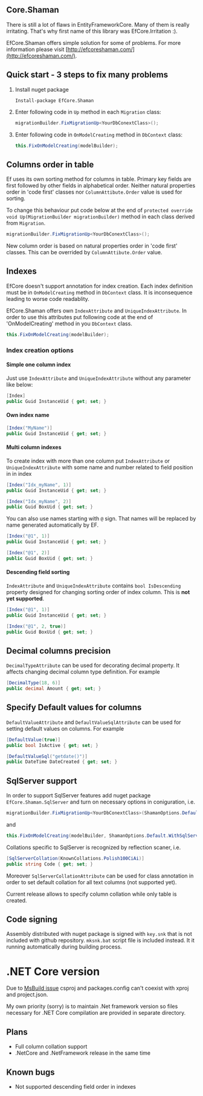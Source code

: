 ## Core.Shaman

There is still a lot of flaws in EntityFrameworkCore. Many of them is really irritating. That's why first name of this library was EfCore.Irritation :).

EfCore.Shaman offers simple solution for some of problems. For more information please visit [http://efcoreshaman.com/](http://efcoreshaman.com/).

## Quick start - 3 steps to fix many problems

1. Install nuget package 	

    `Install-package EfCore.Shaman`

2. Enter following code in `Up` method in each `Migration` class:

    ````csharp
   migrationBuilder.FixMigrationUp<YourDbConextClass>();
   ````

3. Enter following code in `OnModelCreating` method in `DbContext` class:

   ````csharp
   this.FixOnModelCreating(modelBuilder);
   ````

## Columns order in table

Ef uses its own sorting method for columns in table. Primary key fields are first followed by other fields in alphabetical order. Neither natural properties order in 'code first' classes nor `ColumnAttibute.Order` value is used for sorting.

To change this behaviour put code below at the end of `protected override void Up(MigrationBuilder migrationBuilder)` method in each class derived from `Migration`.
````csharp
migrationBuilder.FixMigrationUp<YourDbConextClass>();
````

New column order is based on natural properties order in 'code first' classes. This can be overrided by `ColumnAttibute.Order` value.

## Indexes

EfCore doesn't support annotation for index creation. Each index definition must be in `OnModelCreating` method in `DbContext` class. It is inconsequence leading to worse code readablity. 

EfCore.Shaman offers own `IndexAttribute` and `UniqueIndexAttribute`. In order to use this attributes put following code at the end of 'OnModelCreating' method in you `DbContext` class.

````csharp
this.FixOnModelCreating(modelBuilder);
````

### Index creation options

#### Simple one column index

Just use `IndexAttribute` and `UniqueIndexAttribute` without any parameter like below:

````csharp
[Index]
public Guid InstanceUid { get; set; }
````

#### Own index name
````csharp
[Index("MyName")]
public Guid InstanceUid { get; set; }
````

#### Multi column indexes

To create index with more than one column put `IndexAttribute` or `UniqueIndexAttribute` with some name and number related to field position in in index

````csharp
[Index("Idx_myName", 1)]
public Guid InstanceUid { get; set; }

[Index("Idx_myName", 2)]
public Guid BoxUid { get; set; }
````

You can also use names starting with `@` sign. That names will be replaced by name generated automatically by EF. 

````csharp
[Index("@1", 1)]
public Guid InstanceUid { get; set; }

[Index("@1", 2)]
public Guid BoxUid { get; set; }
````

#### Descending field sorting

`IndexAttribute` and `UniqueIndexAttribute` contains `bool IsDescending` property designed for changing sorting order of index column. This is **not yet supported**. 

````csharp
[Index("@1", 1)]
public Guid InstanceUid { get; set; }

[Index("@1", 2, true)]
public Guid BoxUid { get; set; }
````

## Decimal columns precision

`DecimalTypeAttribute` can be used for decorating decimal property. It affects changing decimal column type definition. For example 

````csharp
[DecimalType(18, 6)]
public decimal Amount { get; set; }
````
## Specify Default values for columns

`DefaultValueAttribute` and `DefaultValueSqlAttribute` can be used for setting default values on columns. For example 

````csharp
[DefaultValue(true)]
public bool IsActive { get; set; }
````

````csharp
[DefaultValueSql("getdate()")]
public DateTime DateCreated { get; set; }
````

## SqlServer support

In order to support SqlServer features  add nuget package `EfCore.Shaman.SqlServer` and turn on necessary options in coniguration, i.e.

````csharp
migrationBuilder.FixMigrationUp<YourDbConextClass>(ShamanOptions.Default.WithSqlServer());
````
and

````csharp
this.FixOnModelCreating(modelBuilder, ShamanOptions.Default.WithSqlServer());
````
Collations specific to SqlServer is recognized by reflection scaner, i.e.

````csharp
[SqlServerCollation(KnownCollations.Polish100CiAi)]
public string Code { get; set; }
````

Moreover `SqlServerCollationAttribute` can be used for class annotation in order to set default collation for all text columns (not supported yet).

Current release allows to specify column collation while only table is created. 

## Code signing
Assembly distributed with nuget package is signed with `key.snk` that is not included with github repository. `mksnk.bat` script file is included instead. It it running automatically during building process. 


# .NET Core version

Due to [MsBuild issue](https://github.com/Microsoft/msbuild/issues/394) csproj and packages.config can't coexist with xproj and project.json. 

My own priority (sorry) is to maintain .Net framework version so files necessary for .NET Core compilation are provided in separate directory. 


## Plans

* Full column collation support
* .NetCore and .NetFramework release in the same time

## Known bugs

* Not supported descending field order in indexes


